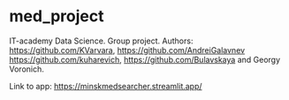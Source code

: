 # med_project
IT-academy Data Science. 
Group project.
Authors: https://github.com/KVarvara, https://github.com/AndreiGalavnev  https://github.com/kuharevich, https://github.com/Bulavskaya and Georgy Voronich.

Link to app: https://minskmedsearcher.streamlit.app/
